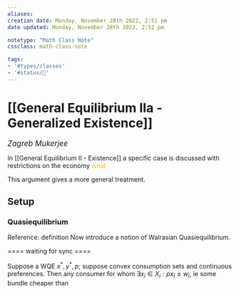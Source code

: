 ```yaml
---
aliases:
creation date: Monday, November 28th 2022, 2:51 pm
date updated: Monday, November 28th 2022, 2:52 pm

notetype: "Math Class Note"
cssclass: math-class-note

tags: 
- '#types/classes'
- '#status/🚧'
---
```


# [[General Equilibrium IIa - Generalized Existence]]
<span style = "font-size:120%"><i >Zagreb Mukerjee </i></span>

In [[General Equilibrium II - Existence]] a specific case is discussed with restrictions on the economy <font color=#F7B801>what</font>

This argument gives a more general treatment. 

## Setup

### Quasiequilibrium 
Reference: definition 
Now  introduce a notion of Walrasian Quasiequilibrium. 


==== waiting for sync ====


Suppose a WQE $x^*, y^*, p$; suppose convex consumption sets and continuous preferences. Then any consumer for whom $\exists x_i \in X_i: px_i \leq w_i$, ie some bundle cheaper than